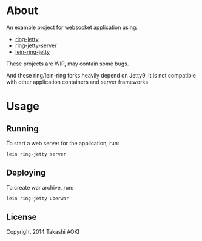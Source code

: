 # About

An example project for websocket application using:

- [ring-jetty](https://github.com/federkasten/ring-jetty)
- [ring-jetty-server](https://github.com/federkasten/ring-jetty-server)
- [lein-ring-jetty](https://github.com/federkasten/lein-ring-jetty)

These projects are WIP, may contain some bugs.

And these ring/lein-ring forks heavily depend on Jetty9.
It is not compatible with other application containers and server frameworks

# Usage

## Running

To start a web server for the application, run:

    lein ring-jetty server

## Deploying

To create war archive, run:

    lein ring-jetty uberwar

## License

Copyright 2014 Takashi AOKI
